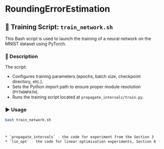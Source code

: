 # RoundingErrorEstimation

## 🧠 Training Script: `train_network.sh`

This Bash script is used to launch the training of a neural network on the MNIST dataset using PyTorch.

### 📄 Description

The script:

- Configures training parameters (epochs, batch size, checkpoint directory, etc.).
- Sets the Python import path to ensure proper module resolution (`PYTHONPATH`).
- Runs the training script located at `propagate_intervals/train.py`.

### ▶️ Usage

```bash
bash train_network.sh



* `propagate_intervals` - the code for experiment from the Section 3
* `lin_opt` - the code for linear optimisation experiments, Section 6 (Experiments) 
